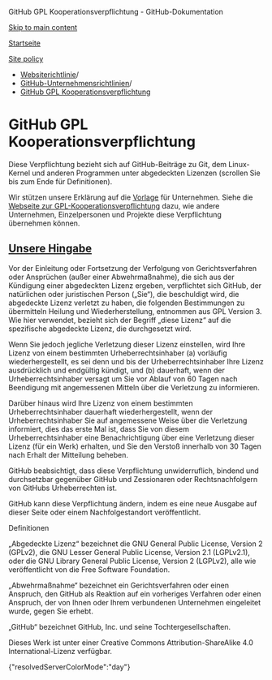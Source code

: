GitHub GPL Kooperationsverpflichtung - GitHub-Dokumentation

[Skip to main content](#main-content)

[Startseite](/de)

[Site policy](/de/site-policy)

* [Websiterichtlinie](/de/site-policy)/
* [GitHub-Unternehmensrichtlinien](/de/site-policy/github-company-policies)/
* [GitHub GPL Kooperationsverpflichtung](/de/site-policy/github-company-policies/github-gpl-cooperation-commitment)

GitHub GPL Kooperationsverpflichtung
==========

Diese Verpflichtung bezieht sich auf GitHub-Beiträge zu Git, dem Linux-Kernel und anderen Programmen unter abgedeckten Lizenzen (scrollen Sie bis zum Ende für Definitionen).

Wir stützen unsere Erklärung auf die [Vorlage](https://github.com/gplcc/gplcc/blob/master/Company/GPL%20Cooperation%20Commitment-Company-Template.md) für Unternehmen. Siehe die [Webseite zur GPL-Kooperationsverpflichtung](https://gplcc.github.io/gplcc/) dazu, wie andere Unternehmen, Einzelpersonen und Projekte diese Verpflichtung übernehmen können.

[Unsere Hingabe](#our-commitment)
----------

Vor der Einleitung oder Fortsetzung der Verfolgung von Gerichtsverfahren oder Ansprüchen (außer einer Abwehrmaßnahme), die sich aus der Kündigung einer abgedeckten Lizenz ergeben, verpflichtet sich GitHub, der natürlichen oder juristischen Person („Sie“), die beschuldigt wird, die abgedeckte Lizenz verletzt zu haben, die folgenden Bestimmungen zu übermitteln Heilung und Wiederherstellung, entnommen aus GPL Version 3. Wie hier verwendet, bezieht sich der Begriff „diese Lizenz“ auf die spezifische abgedeckte Lizenz, die durchgesetzt wird.

Wenn Sie jedoch jegliche Verletzung dieser Lizenz einstellen, wird Ihre Lizenz von einem bestimmten Urheberrechtsinhaber (a) vorläufig wiederhergestellt, es sei denn und bis der Urheberrechtsinhaber Ihre Lizenz ausdrücklich und endgültig kündigt, und (b) dauerhaft, wenn der Urheberrechtsinhaber versagt um Sie vor Ablauf von 60 Tagen nach Beendigung mit angemessenen Mitteln über die Verletzung zu informieren.

Darüber hinaus wird Ihre Lizenz von einem bestimmten Urheberrechtsinhaber dauerhaft wiederhergestellt, wenn der Urheberrechtsinhaber Sie auf angemessene Weise über die Verletzung informiert, dies das erste Mal ist, dass Sie von diesem Urheberrechtsinhaber eine Benachrichtigung über eine Verletzung dieser Lizenz (für ein Werk) erhalten, und Sie den Verstoß innerhalb von 30 Tagen nach Erhalt der Mitteilung beheben.

GitHub beabsichtigt, dass diese Verpflichtung unwiderruflich, bindend und durchsetzbar gegenüber GitHub und Zessionaren oder Rechtsnachfolgern von GitHubs Urheberrechten ist.

GitHub kann diese Verpflichtung ändern, indem es eine neue Ausgabe auf dieser Seite oder einem Nachfolgestandort veröffentlicht.

Definitionen

„Abgedeckte Lizenz“ bezeichnet die GNU General Public License, Version 2 (GPLv2), die GNU Lesser General Public License, Version 2.1 (LGPLv2.1), oder die GNU Library General Public License, Version 2 (LGPLv2), alle wie veröffentlicht von die Free Software Foundation.

„Abwehrmaßnahme“ bezeichnet ein Gerichtsverfahren oder einen Anspruch, den GitHub als Reaktion auf ein vorheriges Verfahren oder einen Anspruch, der von Ihnen oder Ihrem verbundenen Unternehmen eingeleitet wurde, gegen Sie erhebt.

„GitHub“ bezeichnet GitHub, Inc. und seine Tochtergesellschaften.

Dieses Werk ist unter einer Creative Commons Attribution-ShareAlike 4.0 International-Lizenz verfügbar.

{"resolvedServerColorMode":"day"}
